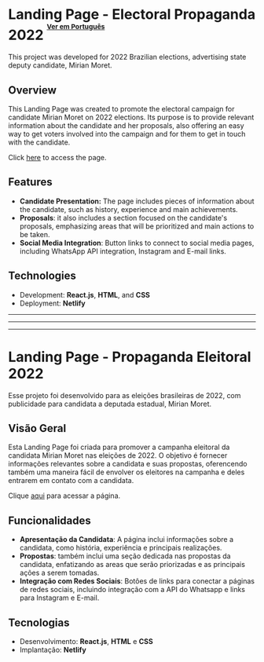 # Landing Page - Electoral Propaganda 2022 <sup><sup><sup><sub>[Ver em Português](#landing-page---propaganda-eleitoral-2022)</sub></sup></sup><sup>

This project was developed for 2022 Brazilian elections, advertising state deputy candidate, Mirian Moret.

## Overview
This Landing Page was created to promote the electoral campaign for candidate Mirian Moret on 2022 elections. Its purpose is to provide relevant information about the candidate and her proposals, also offering an easy way to get voters involved into the campaign and for them to get in touch with the candidate.

Click [here](https://mirianmoret.netlify.app/) to access the page.
## Features
- **Candidate Presentation:** The page includes pieces of information about the candidate, such as history, experience and main achievements.
- **Proposals**: it also includes a section focused on the candidate's proposals, emphasizing areas that will be prioritized and main actions to be taken.
- **Social Media Integration**: Button links to connect to social media pages, including WhatsApp API integration, Instagram and E-mail links.
## Technologies
- Development: **React.js**, **HTML**, and **CSS**
- Deployment: **Netlify**
<hr><hr><hr>

# Landing Page - Propaganda Eleitoral 2022
Esse projeto foi desenvolvido para as eleições brasileiras de 2022, com publicidade para candidata a deputada estadual, Mirian Moret.

## Visão Geral
Esta Landing Page foi criada para promover a campanha eleitoral da candidata Mirian Moret nas eleições de 2022. O objetivo é fornecer informações relevantes sobre a candidata e suas propostas, oferencendo também uma maneira fácil de envolver os eleitores na campanha e deles entrarem em contato com a candidata.

Clique [aqui](https://mirianmoret.netlify.app/) para acessar a página.
## Funcionalidades
- **Apresentação da Candidata**: A página inclui informações sobre a candidata, como história, experiência e principais realizações.
- **Propostas**: também inclui uma seção dedicada nas propostas da candidata, enfatizando as areas que serão priorizadas e as principais ações a serem tomadas.
- **Integração com Redes Sociais**: Botôes de links para conectar a páginas de redes sociais, incluindo integração com a API do Whatsapp e links para Instagram e E-mail.
## Tecnologias
- Desenvolvimento: **React.js**, **HTML** e **CSS**
- Implantação: **Netlify**